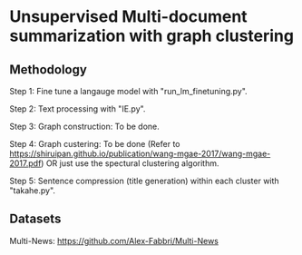 # Unsupervised Multi-document summarization with graph clustering


## Methodology
Step 1: Fine tune a langauge model with "run_lm_finetuning.py".

Step 2: Text processing with "IE.py".

Step 3: Graph construction: To be done.

Step 4: Graph custering: To be done (Refer to https://shiruipan.github.io/publication/wang-mgae-2017/wang-mgae-2017.pdf) OR just use the spectural clustering algorithm.

Step 5: Sentence compression (title generation) within each cluster with "takahe.py".

## Datasets

Multi-News: https://github.com/Alex-Fabbri/Multi-News

